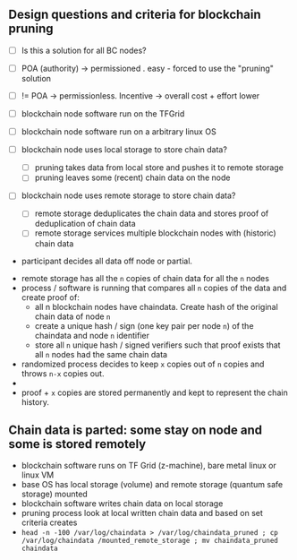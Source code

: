 ## Design questions and criteria for blockchain pruning

- [ ] Is this a solution for all BC nodes?
- [ ] POA (authority) -> permissioned .  easy - forced to  use the "pruning" solution
- [ ] != POA -> permissionless.  Incentive -> overall cost + effort lower

- [ ] blockchain node software run on the TFGrid
- [ ] blockchain node software run on a arbitrary linux OS
- [ ] blockchain node uses local storage to store chain data?
  - [ ] pruning takes data from local store and pushes it to remote storage
  - [ ] pruning leaves some (recent) chain data on the node
- [ ] blockchain node uses remote storage to store chain data?
  - [ ] remote storage deduplicates the chain data and stores proof of deduplication of chain data
  - [ ] remote storage services multiple blockchain nodes with (historic) chain data

* participant decides all data off node or partial.

  
- remote storage has all the `n` copies of chain data for all the `n` nodes
- process / software is running that compares all `n` copies of the data and create proof of:
   - all n blockchain nodes have chaindata.  Create hash of the original chain data of node `n`
   - create a unique hash / sign (one key pair per node `n`) of the chaindata and node `n` identifier
   - store all `n` unique hash / signed verifiers such that proof exists that all `n` nodes had the same chain data
- randomized process decides to keep `x` copies out of `n` copies and throws `n-x` copies out.
- 
- proof + `x` copies are stored permanently and kept to represent the chain history.

## Chain data is parted:  some stay on node and some is stored remotely
- blockchain software runs on TF Grid (z-machine), bare metal linux or linux VM
- base OS has local storage (volume) and remote storage (quantum safe storage) mounted
- blockchain software writes chain data on local storage
- pruning process look at local written chain data and based on set criteria creates
- `head -n -100 /var/log/chaindata > /var/log/chaindata_pruned ; cp /var/log/chaindata /mounted_remote_storage ; mv chaindata_pruned chaindata`
